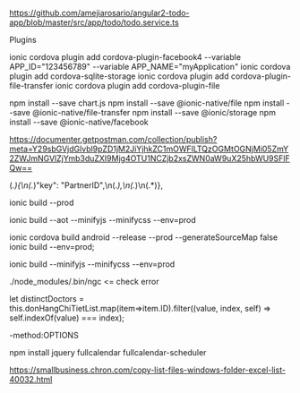 https://github.com/amejiarosario/angular2-todo-app/blob/master/src/app/todo/todo.service.ts


Plugins

ionic cordova plugin add cordova-plugin-facebook4 --variable APP_ID="123456789" --variable APP_NAME="myApplication"
ionic cordova plugin add cordova-sqlite-storage
ionic cordova plugin add cordova-plugin-file-transfer
ionic cordova plugin add cordova-plugin-file



npm install --save chart.js
npm install --save @ionic-native/file
npm install --save @ionic-native/file-transfer
npm install --save @ionic/storage
npm install --save @ionic-native/facebook




https://documenter.getpostman.com/collection/publish?meta=Y29sbGVjdGlvbl9pZD1jM2JiYjhkZC1mOWFlLTQzOGMtOGNjMi05ZmY2ZWJmNGVlZjYmb3duZXI9Mjg4OTU1NCZjb2xsZWN0aW9uX25hbWU9SFlFQw==

(.*){\n(.*)\"key\"\: "PartnerID",\n(.*),\n(.*)\n(.*)},


ionic build --prod

ionic build --aot --minifyjs --minifycss --env=prod

ionic cordova build android --release --prod --generateSourceMap false
ionic build --env=prod;

ionic build --minifyjs --minifycss --env=prod


./node_modules/.bin/ngc <= check error


let distinctDoctors = this.donHangChiTietList.map(item=>item.ID).filter((value, index, self) => self.indexOf(value) === index);

-method:OPTIONS


npm install jquery fullcalendar fullcalendar-scheduler


https://smallbusiness.chron.com/copy-list-files-windows-folder-excel-list-40032.html